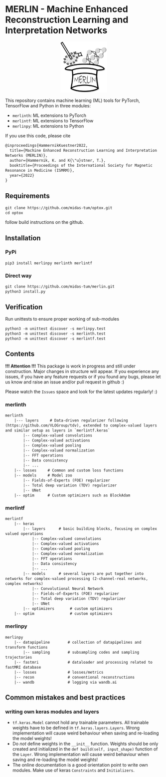 # MERLIN - Machine Enhanced Reconstruction Learning and Interpretation Networks
<!-- markdownlint-disable -->
<p align="center">
<a href="http://merlin-mr.rtfd.io/">
<img src="https://github.com/midas-tum/merlin/blob/3486af88e5370d49074883bc8cd1816687b8915f/notebooks/fig/MERLIN_logo.png" width="150" alt="MERLIN logo"> 
</a>
</p>
<!-- markdownlint-restore -->

This repository contains machine learning (ML) tools for PyTorch, TensorFlow and Python in three modules:
- `merlinth`: ML extensions to PyTorch
- `merlintf`: ML extensions to TensorFlow
- `merlinpy`: ML extensions to Python

If you use this code, please cite
```
@inproceedings{HammernikKuestner2022,
  title={Machine Enhanced Reconstruction Learning and Interpretation Networks (MERLIN)},
  author={Hammernik, K. and K{\"u}stner, T.},
  booktitle={Proceedings of the International Society for Magnetic Resonance in Medicine (ISMRM)},
  year={2022}
}
```

## Requirements
```
git clone https://github.com/midas-tum/optox.git
cd optox
```
follow build instructions on the github.

## Installation
### PyPi 
```
pip3 install merlinpy merlinth merlintf
```

### Direct way

```
git clone https://github.com/midas-tum/merlin.git
python3 install.py
```

## Verification
Run unittests to ensure proper working of sub-modules
```
python3 -m unittest discover -s merlinpy.test
python3 -m unittest discover -s merlinth.test
python3 -m unittest discover -s merlintf.test
```

## Contents
**!!! Attention !!!** This package is work in progress and still under construction.
Major changes in structure will appear. If you experience any issues, if you have any feature requests or if you found any bugs, please let us know and raise an issue and/or pull request in github :)

Please watch the `Issues` space and look for the latest updates regularly! :)
### merlinth
```
merlinth
    |--- layers     # Data-driven regularizer following (https://github.com/VLOGroup/tdv), extended to complex-valued layers and similar setup as layers in `merlintf.keras`
        |-- Complex-valued convolutions
        |-- Complex-valued activations
        |-- Complex-valued pooling
        |-- Complex-valued normalization
        |-- FFT operations
        |-- Data consistency
        |-- ...
    |-- losses     # Common and custom loss functions
    |-- models     # Model zoo
        |-- Fields-of-Experts (FOE) regularizer
        |-- Total deep variation (TDV) regularizer
        |-- UNet
    |-- optim      # Custom optimizers such as BlockAdam
```

### merlintf
```
merlintf
    |-- keras
        |-- layers      # basic building blocks, focusing on complex valued operations
            |-- Complex-valued convolutions
            |-- Complex-valued activations
            |-- Complex-valued pooling
            |-- Complex-valued normalization
            |-- FFT operations
            |-- Data consistency
            |-- ...
        |-- models      # several layers are put together into networks for complex-valued processing (2-channel-real networks, complex networks)
            |-- Convolutional Neural Network
            |-- Fields-of-Experts (FOE) regularizer
            |-- Total deep variation (TDV) regularizer
            |-- UNet
        |-- optimizers       # custom optimizers    
    |-- optim                # custom optimizers
```

### merlinpy
```
merlinpy
    |-- datapipeline        # collection of datapipelines and transform functions
        |-- sampling        # subsampling codes and sampling trajectories
    |-- fastmri             # dataloader and processing related to fastMRI database
    |-- losses              # losses/metrics
    |-- recon               # conventional reconstructions
    |-- wandb               # logging via wandb.ai
```

## Common mistakes and best practices 
### writing own keras modules and layers
- `tf.keras.Model` cannot hold any trainable parameters. All trainable weights have to be defined in `tf.keras.layers.Layers`. Wrong implementation will cause weird behaviour when saving and re-loading the model weights!
- Do *not* define weights in the `__init__` function. Weights should be only 
created and initialized in the `def build(self, input_shape)` function of the `Layer`.
Wrong implementation will cause weird behaviour when saving and re-loading the model weights!
- The online documentation is a good orientation point to write own modules.
Make use of keras `Constraints` and `Initializers`.
